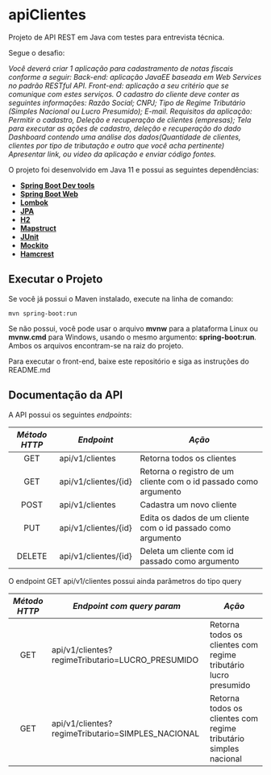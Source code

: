 # apiClientes

Projeto de API REST em Java com testes para entrevista técnica.

Segue o desafio:

*Você deverá criar 1 aplicação para cadastramento de notas fiscais conforme a seguir:
Back-end: aplicação JavaEE baseada em Web Services no padrão RESTful API.
Front-end:  aplicação a seu critério que se comunique com estes serviços.
O cadastro do cliente deve conter as seguintes informações:
Razão Social;
CNPJ;
Tipo de Regime Tributário (Simples Nacional ou Lucro Presumido);
E-mail.
Requisitos da aplicação:
Permitir o cadastro, Deleção e recuperação de clientes (empresas);
Tela para executar as ações de cadastro, deleção e recuperação do dado
Dashboard contendo uma análise dos dados(Quantidade de clientes, clientes por tipo de tributação e outro que você acha pertinente)
Apresentar link, ou video da aplicação e enviar código fontes.*

O projeto foi desenvolvido em Java 11 e possui as seguintes dependências:
* [**Spring Boot Dev tools**](https://mvnrepository.com/artifact/org.springframework.boot/spring-boot-devtools)
* [**Spring Boot Web**](https://mvnrepository.com/artifact/org.springframework.boot/spring-boot-devtools)
* [**Lombok**](https://mvnrepository.com/artifact/org.projectlombok/lombok)
* [**JPA**](https://mvnrepository.com/artifact/org.springframework.boot/spring-boot-starter-data-jpa)
* [**H2**](https://h2database.com/html/main.html)
* [**Mapstruct**](https://mapstruct.org/)
* [**JUnit**](https://junit.org/)
* [**Mockito**](https://site.mockito.org/)
* [**Hamcrest**](http://hamcrest.org/)

## Executar o Projeto

Se você já possui o Maven instalado, execute na linha de comando:
```shell script
mvn spring-boot:run 
```
Se não possui, você pode usar o arquivo **mvnw** para a plataforma Linux ou **mvnw.cmd** para Windows, usando o mesmo argumento: **spring-boot:run**. Ambos os arquivos encontram-se na raiz do projeto.

Para executar o front-end, baixe este repositório e siga as instruções do README.md

## Documentação da API

A API  possui os seguintes *endpoints*:

| *Método HTTP* | *Endpoint*                 | *Ação*                                                          |
| :-----------: |--------------------------- |  -------------------------------------------------------------- |
| GET           | api/v1/clientes               | Retorna todos os clientes                          |
| GET           | api/v1/clientes/{id}        | Retorna o registro de um cliente com o id passado como argumento |
| POST          | api/v1/clientes               | Cadastra um novo cliente                                            |
| PUT           | api/v1/clientes/{id}        | Edita os dados de um cliente com o id passado como argumento                                   |
| DELETE        | api/v1/clientes/{id}          | Deleta um cliente com id passado como argumento|

O endpoint GET api/v1/clientes possui ainda parâmetros do tipo query

| *Método HTTP* | *Endpoint com query param*         | *Ação*                                                                              |
| :-----------: |---------------------------------- |  ----------------------------------------------------------------------------------- |
| GET           | api/v1/clientes?regimeTributario=LUCRO_PRESUMIDO | Retorna todos os clientes com regime tributário lucro presumido|
| GET           | api/v1/clientes?regimeTributario=SIMPLES_NACIONAL | Retorna todos os clientes com regime tributário simples nacional|
